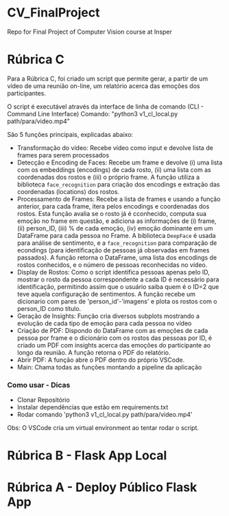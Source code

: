 # CV_FinalProject
Repo for Final Project of Computer Vision course at Insper


# Rúbrica C

Para a Rúbrica C, foi criado um script que permite gerar, a partir de um vídeo de uma reunião on-line, um relatório acerca das emoções dos participantes.

O script é executável através da interface de linha de comando (CLI - Command Line Interface)
Comando: "python3 v1_cl_local.py path/para/video.mp4"

São 5 funções principais, explicadas abaixo:
* Transformação do vídeo: Recebe vídeo como input e devolve lista de frames para serem processados
* Detecção e Encoding de Faces: Recebe um frame e devolve (i) uma lista com os embeddings (encodings) de cada rosto, (ii) uma lista com as coordenadas dos rostos e (iii) o próprio frame. A função utiliza a biblioteca `face_recognition` para criação dos encodings e extração das coordenadas (locations) dos rostos.
* Processamento de Frames: Recebe a lista de frames e usando a função anterior, para cada frame, itera pelos encodings e coordenadas dos rostos. Esta função avalia se o rosto já é cconhecido, computa sua emoção no frame em questão, e adiciona as informações de (i) frame, (ii) person_ID, (iii) % de cada emoção, (iv) emoção dominante em um DataFrame para cada pessoa no Frame. A biblioteca `DeepFace` é usada para análise de sentimento, e a `face_recognition` para comparação de econdings (para identificação de pessoas já observadas em frames passados). A função retorna o DataFrame, uma lista dos encodings de rostos conhecidos, e o número de pessoas reconhecidas no vídeo.
* Display de Rostos: Como o script identifica pessoas apenas pelo ID, mostrar o rosto da pessoa correspondente a cada ID é necessário para identificação, permitindo assim que o usuário saiba quem é o ID=2 que teve aquela configuração de sentimentos. A função recebe um dicionario com pares de 'person_id'-'imagens' e plota os rostos com o person_ID como título.
* Geração de Insights: Função cria diversos subplots mostrando a evolução de cada tipo de emoção para cada pessoa no vídeo
* Criação de PDF: Dispondo do DataFrame com as emoções de cada pessoa por frame e o dicionário com os rostos das pessoas por ID, é criado um PDF com insights acerca das emoções do participante ao longo da reunião. A função retorna o PDF do relatório.
* Abrir PDF: A função abre o PDF dentro do próprio VSCode.
* Main: Chama todas as funções montando a pipeline da aplicação


### Como usar - Dicas
* Clonar Repositório
* Instalar dependências que estão em requirements.txt
* Rodar comando 'python3 v1_cl_local.py path/para/video.mp4'

Obs: O VSCode cria um virtual environment ao tentar rodar o script. 

# Rúbrica B - Flask App Local


# Rúbrica A - Deploy Público Flask App